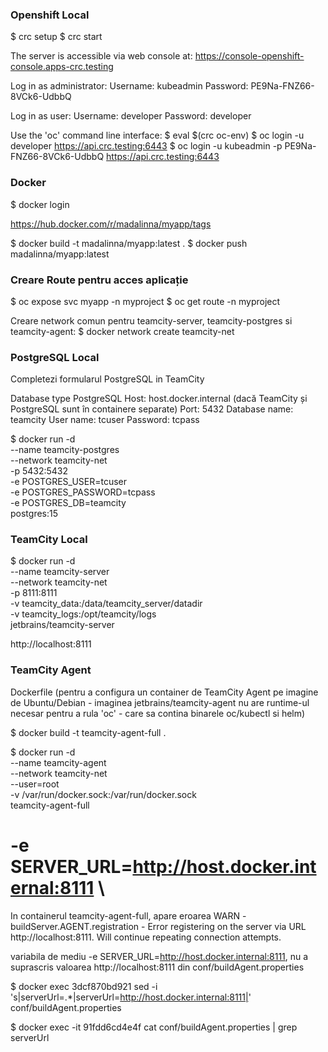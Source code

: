 ### Openshift Local ###

$ crc setup
$ crc start

The server is accessible via web console at:
  https://console-openshift-console.apps-crc.testing

Log in as administrator:
  Username: kubeadmin
  Password: PE9Na-FNZ66-8VCk6-UdbbQ

Log in as user:
  Username: developer
  Password: developer

Use the 'oc' command line interface:
  $ eval $(crc oc-env)
  $ oc login -u developer https://api.crc.testing:6443
  $ oc login -u kubeadmin -p PE9Na-FNZ66-8VCk6-UdbbQ https://api.crc.testing:6443
  
 ### Docker ###

$ docker login

https://hub.docker.com/r/madalinna/myapp/tags

$ docker build -t madalinna/myapp:latest .
$ docker push madalinna/myapp:latest

### Creare Route pentru acces aplicație ###

$ oc expose svc myapp -n myproject
$ oc get route -n myproject 

Creare network comun pentru teamcity-server, teamcity-postgres si teamcity-agent:
$ docker network create teamcity-net

###  PostgreSQL Local ###

Completezi formularul PostgreSQL in TeamCity

Database type	PostgreSQL
Host:	host.docker.internal (dacă TeamCity și PostgreSQL sunt în containere separate)
Port:	5432
Database name:	teamcity
User name:	tcuser
Password:	tcpass

$ docker run -d \
           --name teamcity-postgres \
           --network teamcity-net \
           -p 5432:5432 \
           -e POSTGRES_USER=tcuser \
           -e POSTGRES_PASSWORD=tcpass \
           -e POSTGRES_DB=teamcity \
           postgres:15

### TeamCity Local ###


$ docker run -d \
  --name teamcity-server \
  --network teamcity-net \
  -p 8111:8111 \
  -v teamcity_data:/data/teamcity_server/datadir \
  -v teamcity_logs:/opt/teamcity/logs \
  jetbrains/teamcity-server
  
  http://localhost:8111
  
### TeamCity Agent ###

Dockerfile (pentru a configura un container de TeamCity Agent pe imagine de Ubuntu/Debian - imaginea jetbrains/teamcity-agent nu are runtime-ul necesar pentru a rula 'oc' - care sa contina binarele oc/kubectl si helm)

$ docker build -t teamcity-agent-full .

$ docker run -d \
             --name teamcity-agent \
             --network teamcity-net \
             --user=root \
             -v /var/run/docker.sock:/var/run/docker.sock \
             teamcity-agent-full
#            -e SERVER_URL=http://host.docker.internal:8111 \
           

In containerul teamcity-agent-full, apare eroarea WARN - buildServer.AGENT.registration - Error registering on the server via URL http://localhost:8111.⁠ Will continue repeating connection attempts.

variabila de mediu -e SERVER_URL=http://host.docker.internal:8111, nu a suprascris valoarea http://localhost:8111 din conf/buildAgent.properties

$ docker exec 3dcf870bd921 sed -i 's|serverUrl=.*|serverUrl=http://host.docker.internal:8111|' conf/buildAgent.properties

$ docker exec -it 91fdd6cd4e4f cat conf/buildAgent.properties | grep serverUrl